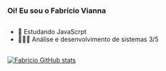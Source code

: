 ### Oi! Eu sou o Fabrício Vianna

##

 - 🦏 Estudando JavaScrpt
 - 👨🏽‍💻 Análise e desenvolvimento de sistemas 3/5

##

[![Fabrício GitHub stats](https://github-readme-stats.vercel.app/api?username=FabricioViannaSM)](https://github.com/FabricioViannaSM/github-readme-stats&hide=stars,commits,prs,issues,contribs&show_icons=true&theme=dark)
